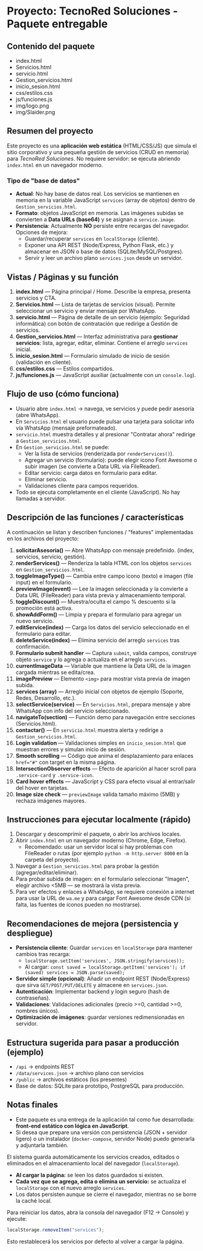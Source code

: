 # Proyecto: TecnoRed Soluciones - Paquete entregable

## Contenido del paquete

- index.html
- Servicios.html
- servicio.html
- Gestion_servicios.html
- inicio_sesion.html
- css/estilos.css
- js/funciones.js
- img/logo.png
- img/Slaider.png

## Resumen del proyecto

Este proyecto es una **aplicación web estática** (HTML/CSS/JS) que simula el sitio corporativo y una pequeña gestión de servicios (CRUD en memoria) para _TecnoRed Soluciones_. No requiere servidor: se ejecuta abriendo `index.html` en un navegador moderno.

### Tipo de "base de datos"

- **Actual**: No hay base de datos real. Los servicios se mantienen en memoria en la variable JavaScript `services` (array de objetos) dentro de `Gestion_servicios.html`.
- **Formato**: objetos JavaScript en memoria. Las imágenes subidas se convierten a **Data URLs (base64)** y se asignan a `service.image`.
- **Persistencia**: Actualmente **NO** persiste entre recargas del navegador. Opciones de mejora:
  - Guardar/recuperar `services` en `localStorage` (cliente).
  - Exponer una API REST (Node/Express, Python Flask, etc.) y almacenar en JSON o base de datos (SQLite/MySQL/Postgres).
  - Servir y leer un archivo plano `services.json` desde un servidor.

## Vistas / Páginas y su función

1. **index.html** — Página principal / Home. Describe la empresa, presenta servicios y CTA.
2. **Servicios.html** — Lista de tarjetas de servicios (visual). Permite seleccionar un servicio y enviar mensaje por WhatsApp.
3. **servicio.html** — Página de detalle de un servicio (ejemplo: Seguridad informática) con botón de contratación que redirige a Gestión de servicios.
4. **Gestion_servicios.html** — Interfaz administrativa para **gestionar servicios**: lista, agregar, editar, eliminar. Contiene el arreglo `services` inicial.
5. **inicio_sesion.html** — Formulario simulado de inicio de sesión (validación en cliente).
6. **css/estilos.css** — Estilos compartidos.
7. **js/funciones.js** — JavaScript auxiliar (actualmente con un `console.log`).

## Flujo de uso (cómo funciona)

- Usuario abre `index.html` → navega, ve servicios y puede pedir asesoría (abre WhatsApp).
- En `Servicios.html` el usuario puede pulsar una tarjeta para solicitar info vía WhatsApp (mensaje preformateado).
- `servicio.html` muestra detalles y al presionar "Contratar ahora" redirige a `Gestion_servicios.html`.
- En `Gestion_servicios.html` se puede:
  - Ver la lista de servicios (renderizada por `renderServices()`).
  - Agregar un servicio (formulario): puede elegir icono Font Awesome o subir imagen (se convierte a Data URL vía FileReader).
  - Editar servicio: carga datos en formulario para editar.
  - Eliminar servicio.
  - Validaciones cliente para campos requeridos.
- Todo se ejecuta completamente en el cliente (JavaScript). No hay llamadas a servidor.

## Descripción de las funciones / características

A continuación se listan y describen funciones / "features" implementadas en los archivos del proyecto:

1. **solicitarAsesoria()** — Abre WhatsApp con mensaje predefinido. (index, servicios, servicio, gestión).
2. **renderServices()** — Renderiza la tabla HTML con los objetos `services` en `Gestion_servicios.html`.
3. **toggleImageType()** — Cambia entre campo icono (texto) e imagen (file input) en el formulario.
4. **previewImage(event)** — Lee la imagen seleccionada y la convierte a Data URL (FileReader) para vista previa y almacenamiento temporal.
5. **toggleDiscount()** — Muestra/oculta el campo % descuento si la promoción está activa.
6. **showAddForm()** — Limpia y prepara el formulario para agregar un nuevo servicio.
7. **editService(index)** — Carga los datos del servicio seleccionado en el formulario para editar.
8. **deleteService(index)** — Elimina servicio del arreglo `services` tras confirmación.
9. **Formulario submit handler** — Captura `submit`, valida campos, construye objeto `service` y lo agrega o actualiza en el arreglo `services`.
10. **currentImageData** — Variable que mantiene la Data URL de la imagen cargada mientras se edita/crea.
11. **imagePreview** — Elemento `<img>` para mostrar vista previa de imagen subida.
12. **services (array)** — Arreglo inicial con objetos de ejemplo (Soporte, Redes, Desarrollo, etc.).
13. **selectService(service)** — En `Servicios.html`, prepara mensaje y abre WhatsApp con info del servicio seleccionado.
14. **navigateTo(section)** — Función demo para navegación entre secciones (Servicios.html).
15. **contactar()** — En `servicio.html` muestra alerta y redirige a `Gestion_servicios.html`.
16. **Login validation** — Validaciones simples en `inicio_sesion.html` que muestran errores y simulan inicio de sesión.
17. **Smooth scrolling** — Código que anima el desplazamiento para enlaces `href="#"` con target en la misma página.
18. **IntersectionObserver effects** — Efecto de aparición al hacer scroll para `.service-card` y `.service-icon`.
19. **Card hover effects** — JavaScript y CSS para efecto visual al entrar/salir del hover en tarjetas.
20. **Image size check** — `previewImage` valida tamaño máximo (5MB) y rechaza imágenes mayores.

## Instrucciones para ejecutar localmente (rápido)

1. Descargar y descomprimir el paquete, o abrir los archivos locales.
2. Abrir `index.html` en un navegador moderno (Chrome, Edge, Firefox).
   - Recomendado: usar un servidor local si hay problemas con FileReader o rutas (por ejemplo `python -m http.server 8000` en la carpeta del proyecto).
3. Navegar a `Gestion_servicios.html` para probar la gestión (agregar/editar/eliminar).
4. Para probar subida de imagen: en el formulario seleccionar "Imagen", elegir archivo <5MB — se mostrará la vista previa.
5. Para ver efectos y enlaces a WhatsApp, se requiere conexión a internet para usar la URL de `wa.me` y para cargar Font Awesome desde CDN (si falta, las fuentes de íconos pueden no mostrarse).

## Recomendaciones de mejora (persistencia y despliegue)

- **Persistencia cliente**: Guardar `services` en `localStorage` para mantener cambios tras recarga:
  - `localStorage.setItem('services', JSON.stringify(services));`
  - Al cargar: `const saved = localStorage.getItem('services'); if (saved) services = JSON.parse(saved);`
- **Servidor simple (opcional)**: Añadir un endpoint REST (Node/Express) que sirva `GET/POST/PUT/DELETE` y almacene en `services.json`.
- **Autenticación**: Implementar backend y login seguro (hash de contraseñas).
- **Validaciones**: Validaciones adicionales (precio >=0, cantidad >=0, nombres únicos).
- **Optimización de imágenes**: guardar versiones redimensionadas en servidor.

## Estructura sugerida para pasar a producción (ejemplo)

- `/api` -> endpoints REST
- `/data/services.json` -> archivo plano con servicios
- `/public` -> archivos estáticos (los presentes)
- Base de datos: SQLite para prototipo, PostgreSQL para producción.

## Notas finales

- Este paquete es una entrega de la aplicación tal como fue desarrollada: **front-end estático con lógica en JavaScript**.
- Si desea que prepare una versión con persistencia (JSON + servidor ligero) o un instalador (`docker-compose`, servidor Node) puedo generarla y adjuntarla también.

El sistema guarda automáticamente los servicios creados, editados o eliminados
en el almacenamiento local del navegador (`localStorage`).

- **Al cargar la página:** se leen los datos guardados si existen.
- **Cada vez que se agrega, edita o elimina un servicio:** se actualiza el `localStorage` con el nuevo arreglo `services`.
- Los datos persisten aunque se cierre el navegador, mientras no se borre la caché local.

Para reiniciar los datos, abra la consola del navegador (F12 → Console) y ejecute:

```js
localStorage.removeItem("services");
```

Esto restablecerá los servicios por defecto al volver a cargar la página.
